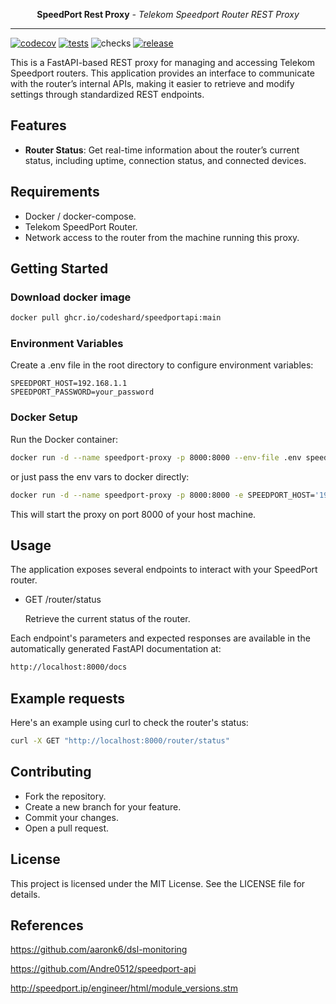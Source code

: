 <p style="text-align:center;">
  <strong>SpeedPort Rest Proxy</strong> <em>- Telekom Speedport Router REST Proxy</em>
</p>

---
[![codecov](https://img.shields.io/codecov/c/github/codeshard/speedport-proxy?logo=codecov&logoColor=white&style=for-the-badge)](https://codecov.io/gh/codeshard/speedport-proxy)
[![tests](https://img.shields.io/github/actions/workflow/status/codeshard/speedport-proxy/ci-tests.yaml?branch=main&label=tests&logo=github&logoColor=white&style=for-the-badge)](https://github.com/codeshard/speedport-proxy/actions/workflows/ci-tests.yaml)
![checks](https://img.shields.io/github/check-runs/codeshard/speedport-proxy/main?style=for-the-badge&logo=github&label=checks)
[![release](https://img.shields.io/github/actions/workflow/status/codeshard/speedport-proxy/ci-cd-docker.yaml?branch=main&label=release&logo=docker&logoColor=white&style=for-the-badge)](https://github.com/codeshard/speedport-proxy/actions/workflows/ci-cd-docker.yaml)

This is a FastAPI-based REST proxy for managing and accessing Telekom Speedport routers. This application provides an interface to communicate with the router’s internal APIs, making it easier to retrieve and modify settings through standardized REST endpoints.


## Features

- **Router Status**: Get real-time information about the router’s current status, including uptime, connection status, and connected devices.

## Requirements

- Docker / docker-compose.
- Telekom SpeedPort Router.
- Network access to the router from the machine running this proxy.


## Getting Started

### Download docker image

```bash
docker pull ghcr.io/codeshard/speedportapi:main
```

### Environment Variables
Create a .env file in the root directory to configure environment variables:

```dotenv
SPEEDPORT_HOST=192.168.1.1
SPEEDPORT_PASSWORD=your_password
```

### Docker Setup
Run the Docker container:

```bash
docker run -d --name speedport-proxy -p 8000:8000 --env-file .env speedport-proxy
```

or just pass the env vars to docker directly:



```bash
docker run -d --name speedport-proxy -p 8000:8000 -e SPEEDPORT_HOST='192.168.1.1' -e SPEEDPORT_PASSWORD='your_password' speedport-proxy
```

This will start the proxy on port 8000 of your host machine.


## Usage
The application exposes several endpoints to interact with your SpeedPort router.

- GET /router/status

  Retrieve the current status of the router.


Each endpoint's parameters and expected responses are available in the automatically generated FastAPI documentation at:

```bash
http://localhost:8000/docs
```

## Example requests
Here's an example using curl to check the router's status:

```bash
curl -X GET "http://localhost:8000/router/status"
```

## Contributing
- Fork the repository.
- Create a new branch for your feature.
- Commit your changes.
- Open a pull request.

## License
This project is licensed under the MIT License. See the LICENSE file for details.

## References
https://github.com/aaronk6/dsl-monitoring

https://github.com/Andre0512/speedport-api

http://speedport.ip/engineer/html/module_versions.stm
